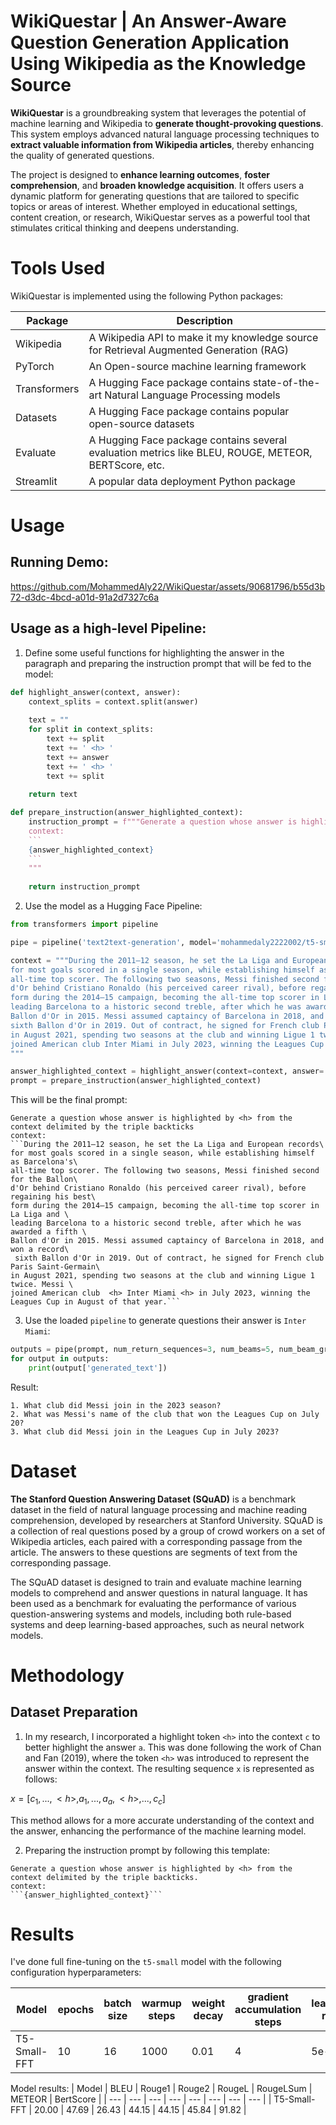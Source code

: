 # WikiQuestar | An Answer-Aware Question Generation Application Using Wikipedia as the Knowledge Source
**WikiQuestar** is a groundbreaking system that leverages the potential of machine learning and Wikipedia to **generate thought-provoking questions**. This system employs advanced natural language processing techniques to **extract valuable information from Wikipedia articles**, thereby enhancing the quality of generated questions.

The project is designed to **enhance learning outcomes**, **foster comprehension**, and **broaden knowledge acquisition**. It offers users a dynamic platform for generating questions that are tailored to specific topics or areas of interest. Whether employed in educational settings, content creation, or research, WikiQuestar serves as a powerful tool that stimulates critical thinking and deepens understanding.

# Tools Used
WikiQuestar is implemented using the following Python packages:

| Package | Description |
| --- | --- |
| Wikipedia | A Wikipedia API to make it my knowledge source for Retrieval Augmented Generation (RAG)  |
| PyTorch | An Open-source machine learning framework |
| Transformers | A Hugging Face package contains state-of-the-art Natural Language Processing models |
| Datasets | A Hugging Face package contains popular open-source datasets |
| Evaluate | A Hugging Face package contains several evaluation metrics like BLEU, ROUGE, METEOR, BERTScore, etc. |
| Streamlit | A popular data deployment Python package |

# Usage
## Running Demo:
https://github.com/MohammedAly22/WikiQuestar/assets/90681796/b55d3b72-d3dc-4bcd-a01d-91a2d7327c6a

## Usage as a high-level Pipeline:
1. Define some useful functions for highlighting the answer in the paragraph and preparing the instruction prompt that will be fed to the model: 
```Python
def highlight_answer(context, answer):
    context_splits = context.split(answer)
    
    text = ""
    for split in context_splits:
        text += split
        text += ' <h> '
        text += answer
        text += ' <h> '
        text += split
    
    return text
```
```Python
def prepare_instruction(answer_highlighted_context):
    instruction_prompt = f"""Generate a question whose answer is highlighted by <h> from the context delimited by the triple backticks.
    context:
    ```
    {answer_highlighted_context}
    ```
    """
    
    return instruction_prompt
```

2. Use the model as a Hugging Face Pipeline:
```Python
from transformers import pipeline

pipe = pipeline('text2text-generation', model='mohammedaly2222002/t5-small-squad-qg-v2')

context = """During the 2011–12 season, he set the La Liga and European records\
for most goals scored in a single season, while establishing himself as Barcelona's\
all-time top scorer. The following two seasons, Messi finished second for the Ballon\
d'Or behind Cristiano Ronaldo (his perceived career rival), before regaining his best\
form during the 2014–15 campaign, becoming the all-time top scorer in La Liga and \
leading Barcelona to a historic second treble, after which he was awarded a fifth \
Ballon d'Or in 2015. Messi assumed captaincy of Barcelona in 2018, and won a record \
sixth Ballon d'Or in 2019. Out of contract, he signed for French club Paris Saint-Germain\
in August 2021, spending two seasons at the club and winning Ligue 1 twice. Messi \
joined American club Inter Miami in July 2023, winning the Leagues Cup in August of that year.
"""

answer_highlighted_context = highlight_answer(context=context, answer='Inter Miami')
prompt = prepare_instruction(answer_highlighted_context)
```

This will be the final prompt:
```
Generate a question whose answer is highlighted by <h> from the context delimited by the triple backticks
context:
```During the 2011–12 season, he set the La Liga and European records\
for most goals scored in a single season, while establishing himself as Barcelona's\
all-time top scorer. The following two seasons, Messi finished second for the Ballon\
d'Or behind Cristiano Ronaldo (his perceived career rival), before regaining his best\
form during the 2014–15 campaign, becoming the all-time top scorer in La Liga and \
leading Barcelona to a historic second treble, after which he was awarded a fifth \
Ballon d'Or in 2015. Messi assumed captaincy of Barcelona in 2018, and won a record\
 sixth Ballon d'Or in 2019. Out of contract, he signed for French club Paris Saint-Germain\
in August 2021, spending two seasons at the club and winning Ligue 1 twice. Messi \
joined American club  <h> Inter Miami <h> in July 2023, winning the Leagues Cup in August of that year.```
```

3. Use the loaded `pipeline` to generate questions their answer is `Inter Miami`:
```Python
outputs = pipe(prompt, num_return_sequences=3, num_beams=5, num_beam_groups=5, diversity_penalty=1.0)
for output in outputs:
    print(output['generated_text'])
```

Result:
```
1. What club did Messi join in the 2023 season?
2. What was Messi's name of the club that won the Leagues Cup on July 20?
3. What club did Messi join in the Leagues Cup in July 2023?
```

# Dataset
**The Stanford Question Answering Dataset (SQuAD)** is a benchmark dataset in the field of natural language processing and machine reading comprehension, developed by researchers at Stanford University. SQuAD is a collection of real questions posed by a group of crowd workers on a set of Wikipedia articles, each paired with a corresponding passage from the article. The answers to these questions are segments of text from the corresponding passage.

The SQuAD dataset is designed to train and evaluate machine learning models to comprehend and answer questions in natural language. It has been used as a benchmark for evaluating the performance of various question-answering systems and models, including both rule-based systems and deep learning-based approaches, such as neural network models.

# Methodology
## Dataset Preparation
1. In my research, I incorporated a highlight token `<h>` into the context `c` to better highlight the answer `a`. This was done following the work of Chan and Fan (2019), where the token `<h>` was introduced to represent the answer within the context. The resulting sequence `x` is represented as follows:

$x = [ c_1, ..., \lt h\gt , a_1, ..., a_a, \lt h\gt , ..., c_c ]$

This method allows for a more accurate understanding of the context and the answer, enhancing the performance of the machine learning model.

2. Preparing the instruction prompt by following this template:
```
Generate a question whose answer is highlighted by <h> from the context delimited by the triple backticks.
context:
```{answer_highlighted_context}```
```

# Results
I've done full fine-tuning on the `t5-small` model with the following configuration hyperparameters:

| Model | epochs | batch size | warmup steps | weight decay | gradient accumulation steps | learning rate | save total limit | fp16 | 
| --- | --- | --- | --- | --- | --- | --- | --- | --- |
| T5-Small-FFT | 10 | 16 | 1000 | 0.01 | 4 | 5e-5 | 2 | True |

Model results:
| Model           | BLEU | Rouge1 | Rouge2 | RougeL | RougeLSum | METEOR | BertScore | 
| ---             | ---  | ---    | ---    | ---    | ---       | ---    | ---       |
| T5-Small-FFT | 20.00 | 47.69  | 26.43  | 44.15  | 44.15     | 45.84  | 91.82     |
